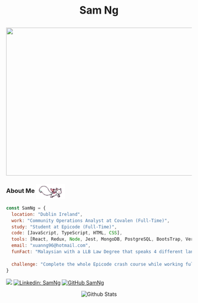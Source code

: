 <h1 align="center"> Sam Ng </h1>

## <p align="center"> <img align="center" src="https://media.tenor.com/y_bEotJcoIkAAAAC/yoni-yoni-beer.gif" width="650" height="400"/></p>




<h3>About Me  <img align="center" height="40" src="https://raw.githubusercontent.com/yeexng/yeexng/main/svg/kyubey.gif"/></h3>

```javascript
const SamNg = {
  location: "Dublin Ireland",
  work: "Community Operations Analyst at Covalen (Full-Time)",
  study: "Student at Epicode (Full-Time)",
  code: [JavaScript, TypeScript, HTML, CSS],
  tools: [React, Redux, Node, Jest, MongoDB, PostgreSQL, BootsTrap, Vercel, Node.js],
  email: "xuanng96@hotmail.com",
  funFact: "Malaysian with a LLB Law Degree that speaks 4 different languages",

  challenge: "Complete the whole Epicode crash course while working full-time."
}
```
![](https://komarev.com/ghpvc/?username=yeexng&color=green)
[![Linkedin: SamNg](https://img.shields.io/badge/-samyxng-blue?style=flat-square&logo=Linkedin&logoColor=white&link=https://www.linkedin.com/in/thaianebraga/)](https://www.linkedin.com/in/samyxng/)
[![GitHub SamNg](https://img.shields.io/github/followers/samyxng?label=follow&style=social)](https://github.com/yeexng)

<p align="center">
        <img src="https://raw.githubusercontent.com/mayhemantt/mayhemantt/Update/svg/Bottom.svg" alt="Github Stats" />
</p>
